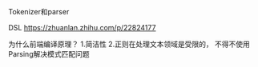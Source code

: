 Tokenizer和parser

DSL
https://zhuanlan.zhihu.com/p/22824177


为什么前端编译原理？
1.简洁性
2.正则在处理文本领域是受限的，
  不得不使用Parsing解决模式匹配问题